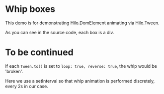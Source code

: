 # Whip boxes

This demo is for demonstrating Hilo.DomElement animating via Hilo.Tween.

As you can see in the source code, each box is a div.

# To be continued

If each `Tween.to()` is set to `loop: true, reverse: true`, the whip would be 'broken'.

Here we use a setInterval so that whip animation is performed discretely, every 2s in our case.